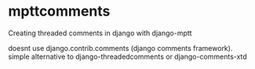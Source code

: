 mpttcomments
============
Creating threaded comments in django with django-mptt

doesnt use django.contrib.comments (django comments framework). simple alternative to django-threadedcomments or django-comments-xtd